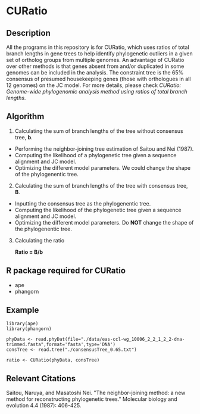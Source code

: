 # CURatio

## Description
All the programs in this repository is for CURatio, which uses ratios of total branch lengths in gene trees to help identify phylogenetic outliers in a given set of ortholog groups from multiple genomes. An advantage of CURatio over other methods is that genes absent from and/or duplicated in some genomes can be included in the analysis. The constraint tree is the 65% consensus of presumed housekeeping genes (those with orthologues in all 12 genomes) on the JC model. For more details, please check *CURatio: Genome-wide phylogenomic analysis method using ratios of total branch lengths*.

## Algorithm
1. Calculating the sum of branch lengths of the tree without consensus tree, **b**.
  - Performing the neighbor-joining tree estimation of Saitou and Nei (1987).
  - Computing the likelihood of a phylogenetic tree given a sequence alignment and JC model.
  - Optimizing the different model parameters. We could change the shape of the phylogenentic tree.

2. Calculating the sum of branch lengths of the tree with consensus tree, **B**.
  - Inputting the consensus tree as the phylogenentic tree.
  - Computing the likelihood of the phylogenetic tree given a sequence alignment and JC model.
  - Optimizing the different model parameters. Do **NOT** change the shape of the phylogenentic tree.

3. Calculating the ratio 

      **Ratio = B/b**
      
## R package required for CURatio
* ape
* phangorn

## Example
```{r}
library(ape)
library(phangorn)

phyData <- read.phyDat(file="./data/eas-ccl-wg_10006_2_2_1_2_2-dna-trimmed.fasta",format='fasta',type='DNA')
consTree <- read.tree("./consensusTree_0.65.txt")

ratio <- CURatio(phyData, consTree)
```

## Relevant Citations
Saitou, Naruya, and Masatoshi Nei. "The neighbor-joining method: a new method for reconstructing phylogenetic trees." Molecular biology and evolution 4.4 (1987): 406-425.
